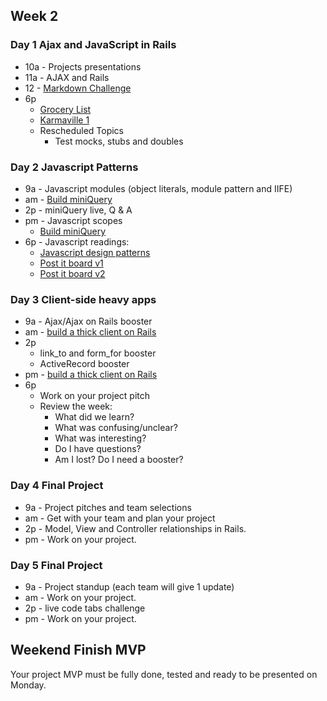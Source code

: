 ## Week 2

### Day 1 Ajax and JavaScript in Rails
- 10a - Projects presentations
- 11a - AJAX and Rails
- 12 - [Markdown Challenge](../../../../markdown-widget-challenge)
- 6p
  - [Grocery List](../../../../behavior-drill-grocery-list-challenge)
  - [Karmaville 1](../../../../karma-ville-1-too-slow-challenge)
  - Rescheduled Topics
    - Test mocks, stubs and doubles

### Day 2 Javascript Patterns

- 9a - Javascript modules (object literals, module pattern and IIFE)
- am - [Build miniQuery](../../../../miniQuery-challenge)
- 2p - miniQuery live, Q & A
- pm - Javascript scopes
  - [Build miniQuery](../../../../miniQuery-challenge)
- 6p - Javascript readings:
  - [Javascript design patterns](http://addyosmani.com/resources/essentialjsdesignpatterns/book/)
  - [Post it board v1](../../../../behavior-drill-post-it-board-v1-challenge)
  - [Post it board v2](../../../../behavior-drill-post-it-board-v2-challenge)

### Day 3 Client-side heavy apps

- 9a - Ajax/Ajax on Rails booster
- am - [build a thick client on Rails](../../../../build-a-thick-client-on-rails-challenge)
- 2p
   - link_to and form_for booster
   - ActiveRecord booster
- pm - [build a thick client on Rails](../../../../build-a-thick-client-on-rails-challenge)
- 6p
  - Work on your project pitch
  - Review the week:
    - What did we learn?
    - What was confusing/unclear?
    - What was interesting?
    - Do I have questions?
    - Am I lost? Do I need a booster?

### Day 4 Final Project

- 9a - Project pitches and team selections
- am - Get with your team and plan your project
- 2p - Model, View and Controller relationships in Rails.
- pm - Work on your project.

### Day 5 Final Project

- 9a - Project standup (each team will give 1 update)
- am - Work on your project.
- 2p - live code tabs challenge
- pm - Work on your project.


## Weekend Finish MVP
Your project MVP must be fully done, tested and ready to be presented on Monday.
